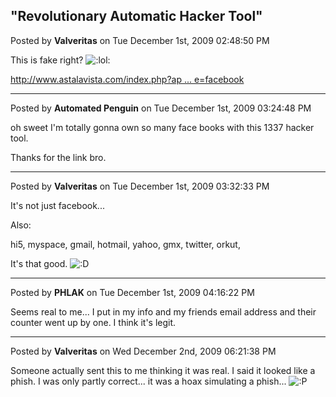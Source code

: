 ## "Revolutionary Automatic Hacker Tool"
Posted by **Valveritas** on Tue December 1st, 2009 02:48:50 PM

This is fake right?  <!-- s:lol: --><img src="{SMILIES_PATH}/icon_lol.gif" alt=":lol:" title="Laughing" /><!-- s:lol: -->  

<!-- m --><a class="postlink" href="http://www.astalavista.com/index.php?app=autohacking&amp;service=facebook">http://www.astalavista.com/index.php?ap ... e=facebook</a><!-- m -->

--------------------------------------------------------------------------------

Posted by **Automated Penguin** on Tue December 1st, 2009 03:24:48 PM

oh sweet I'm totally gonna own so many face books with this 1337 hacker tool.

Thanks for the link bro.

--------------------------------------------------------------------------------

Posted by **Valveritas** on Tue December 1st, 2009 03:32:33 PM

It's not just facebook...

Also:

 hi5, myspace, gmail, hotmail, yahoo, gmx, twitter, orkut,

It's that good.    <!-- s:D --><img src="{SMILIES_PATH}/icon_e_biggrin.gif" alt=":D" title="Very Happy" /><!-- s:D -->

--------------------------------------------------------------------------------

Posted by **PHLAK** on Tue December 1st, 2009 04:16:22 PM

Seems real to me... I put in my info and my friends email address and their counter went up by one.  I think it's legit.

--------------------------------------------------------------------------------

Posted by **Valveritas** on Wed December 2nd, 2009 06:21:38 PM

Someone actually sent this to me thinking it was real.  I said it looked like a phish.  I was only partly correct... it was a hoax simulating a phish... <!-- s:P --><img src="{SMILIES_PATH}/icon_razz.gif" alt=":P" title="Razz" /><!-- s:P -->
